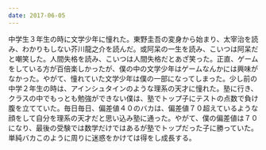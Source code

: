 ```yaml
---
date: 2017-06-05
---
```


中学生３年生の時に文学少年に憧れた。東野圭吾の変身から始まり、太宰治を読み、わかりもしない芥川龍之介を読んだ。或阿呆の一生を読み、こいつは阿呆だと嘲笑した。人間失格を読み、こいつは人間失格だとあざ笑った。正直、ゲームをしている方が百倍楽しかったが、僕の中の文学少年はゲームなんかには興味がなかった。やがて、憧れていた文学少年は僕の一部になってしまった。少し前の中学２年生の時は、アインシュタインのような理系の天才に憧れた。塾に行き、クラスの中でもっとも勉強ができない僕は、塾でトップ子にテストの点数で負け腹を立てていた。毎日毎日、偏差値４０のバカは、偏差値７０超えているような顔をして自分を理系の天才だと思い込み塾に通った。やがて、僕の偏差値は７０になり、最後の受験では数学だけではあるが塾でトップだった子に勝っていた。単純バカこのように周りに迷惑をかけては得をし成長する。
